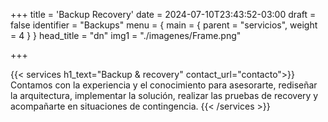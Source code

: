 +++
title = 'Backup Recovery'
date = 2024-07-10T23:43:52-03:00
draft = false
identifier = "Backups"
menu = { main = { parent = "servicios", weight = 4 } }
head_title  = "dn"
img1 = "./imagenes/Frame.png"

+++

{{< services h1_text="Backup & recovery" contact_url="contacto">}}
Contamos con la experiencia y el conocimiento para asesorarte, rediseñar la arquitectura, implementar la solución, realizar las pruebas de recovery y acompañarte en situaciones de contingencia.
{{< /services >}}
